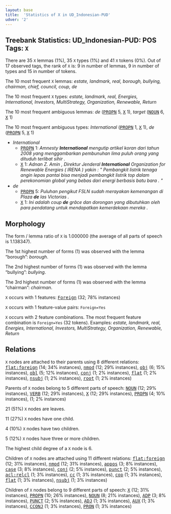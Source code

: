 ```yaml
---
layout: base
title:  'Statistics of X in UD_Indonesian-PUD'
udver: '2'
---
```


## Treebank Statistics: UD_Indonesian-PUD: POS Tags: `X`

There are 35 `X` lemmas (1%), 35 `X` types (1%) and 41 `X` tokens (0%).
Out of 17 observed tags, the rank of `X` is: 9 in number of lemmas, 9 in number of types and 15 in number of tokens.

The 10 most frequent `X` lemmas: <em>estate, landmark, real, borough, bullying, chairman, chief, council, coup, de</em>

The 10 most frequent `X` types:  <em>estate, landmark, real, Energies, International, Investors, MultiStrategy, Organization, Renewable, Return</em>

The 10 most frequent ambiguous lemmas: <em>de</em> (<tt><a href="id_pud-pos-PROPN.html">PROPN</a></tt> 5, <tt><a href="id_pud-pos-X.html">X</a></tt> 1), <em>target</em> (<tt><a href="id_pud-pos-NOUN.html">NOUN</a></tt> 6, <tt><a href="id_pud-pos-X.html">X</a></tt> 1)

The 10 most frequent ambiguous types:  <em>International</em> (<tt><a href="id_pud-pos-PROPN.html">PROPN</a></tt> 1, <tt><a href="id_pud-pos-X.html">X</a></tt> 1), <em>de</em> (<tt><a href="id_pud-pos-PROPN.html">PROPN</a></tt> 5, <tt><a href="id_pud-pos-X.html">X</a></tt> 1)


* <em>International</em>
  * <tt><a href="id_pud-pos-PROPN.html">PROPN</a></tt> 1: <em>Amnesty <b>International</b> mengutip artikel koran dari tahun 2008 yang menggambarkan pembunuhan lima puluh orang yang dituduh terlibat sihir .</em>
  * <tt><a href="id_pud-pos-X.html">X</a></tt> 1: <em>Adnan Z. Amin , Direktur Jenderal <b>International</b> Organization for Renewable Energies ( IRENA ) yakin : " Pembangkit listrik tenaga angin lepas pantai bisa menjadi pembangkit listrik top dalam perekonomian global yang bebas dari energi berbasis batu bara . "</em>
* <em>de</em>
  * <tt><a href="id_pud-pos-PROPN.html">PROPN</a></tt> 5: <em>Puluhan pengikut FSLN sudah merayakan kemenangan di Plaza <b>de</b> las Victorias .</em>
  * <tt><a href="id_pud-pos-X.html">X</a></tt> 1: <em>Ini adalah coup <b>de</b> grâce dan dorongan yang dibutuhkan oleh para pendatang untuk mendapatkan kemerdekaan mereka .</em>

## Morphology

The form / lemma ratio of `X` is 1.000000 (the average of all parts of speech is 1.138347).

The 1st highest number of forms (1) was observed with the lemma “borough”: <em>borough</em>.

The 2nd highest number of forms (1) was observed with the lemma “bullying”: <em>bullying</em>.

The 3rd highest number of forms (1) was observed with the lemma “chairman”: <em>chairman</em>.

`X` occurs with 1 features: <tt><a href="id_pud-feat-Foreign.html">Foreign</a></tt> (32; 78% instances)

`X` occurs with 1 feature-value pairs: `Foreign=Yes`

`X` occurs with 2 feature combinations.
The most frequent feature combination is `Foreign=Yes` (32 tokens).
Examples: <em>estate, landmark, real, Energies, International, Investors, MultiStrategy, Organization, Renewable, Return</em>


## Relations

`X` nodes are attached to their parents using 8 different relations: <tt><a href="id_pud-dep-flat-foreign.html">flat:foreign</a></tt> (14; 34% instances), <tt><a href="id_pud-dep-nmod.html">nmod</a></tt> (12; 29% instances), <tt><a href="id_pud-dep-obj.html">obj</a></tt> (6; 15% instances), <tt><a href="id_pud-dep-obl.html">obl</a></tt> (5; 12% instances), <tt><a href="id_pud-dep-conj.html">conj</a></tt> (1; 2% instances), <tt><a href="id_pud-dep-flat.html">flat</a></tt> (1; 2% instances), <tt><a href="id_pud-dep-nsubj.html">nsubj</a></tt> (1; 2% instances), <tt><a href="id_pud-dep-root.html">root</a></tt> (1; 2% instances)

Parents of `X` nodes belong to 5 different parts of speech: <tt><a href="id_pud-pos-NOUN.html">NOUN</a></tt> (12; 29% instances), <tt><a href="id_pud-pos-VERB.html">VERB</a></tt> (12; 29% instances), <tt><a href="id_pud-pos-X.html">X</a></tt> (12; 29% instances), <tt><a href="id_pud-pos-PROPN.html">PROPN</a></tt> (4; 10% instances),  (1; 2% instances)

21 (51%) `X` nodes are leaves.

11 (27%) `X` nodes have one child.

4 (10%) `X` nodes have two children.

5 (12%) `X` nodes have three or more children.

The highest child degree of a `X` node is 6.

Children of `X` nodes are attached using 11 different relations: <tt><a href="id_pud-dep-flat-foreign.html">flat:foreign</a></tt> (12; 31% instances), <tt><a href="id_pud-dep-nmod.html">nmod</a></tt> (12; 31% instances), <tt><a href="id_pud-dep-appos.html">appos</a></tt> (3; 8% instances), <tt><a href="id_pud-dep-case.html">case</a></tt> (3; 8% instances), <tt><a href="id_pud-dep-conj.html">conj</a></tt> (2; 5% instances), <tt><a href="id_pud-dep-punct.html">punct</a></tt> (2; 5% instances), <tt><a href="id_pud-dep-acl-relcl.html">acl:relcl</a></tt> (1; 3% instances), <tt><a href="id_pud-dep-cc.html">cc</a></tt> (1; 3% instances), <tt><a href="id_pud-dep-cop.html">cop</a></tt> (1; 3% instances), <tt><a href="id_pud-dep-flat.html">flat</a></tt> (1; 3% instances), <tt><a href="id_pud-dep-nsubj.html">nsubj</a></tt> (1; 3% instances)

Children of `X` nodes belong to 9 different parts of speech: <tt><a href="id_pud-pos-X.html">X</a></tt> (12; 31% instances), <tt><a href="id_pud-pos-PROPN.html">PROPN</a></tt> (10; 26% instances), <tt><a href="id_pud-pos-NOUN.html">NOUN</a></tt> (8; 21% instances), <tt><a href="id_pud-pos-ADP.html">ADP</a></tt> (3; 8% instances), <tt><a href="id_pud-pos-PUNCT.html">PUNCT</a></tt> (2; 5% instances), <tt><a href="id_pud-pos-ADJ.html">ADJ</a></tt> (1; 3% instances), <tt><a href="id_pud-pos-AUX.html">AUX</a></tt> (1; 3% instances), <tt><a href="id_pud-pos-CCONJ.html">CCONJ</a></tt> (1; 3% instances), <tt><a href="id_pud-pos-PRON.html">PRON</a></tt> (1; 3% instances)

